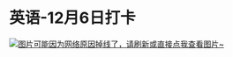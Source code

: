 # 英语-12月6日打卡

[![图片可能因为网络原因掉线了，请刷新或直接点我查看图片~](https://cdn.jsdelivr.net/gh/ylsislove/image-home/test/20201207113732.jpg)](https://cdn.jsdelivr.net/gh/ylsislove/image-home/test/20201207113732.jpg)
